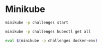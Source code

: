 # Minikube 

```sh
minikube -p challenges start
```

```sh
minikube -p challenges kubectl get all
```

```sh
eval $(minikube -p challenges docker-env)
```